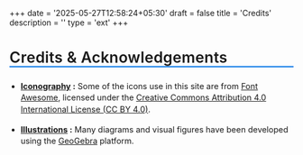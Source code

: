+++
date = '2025-05-27T12:58:24+05:30'
draft = false
title = 'Credits'
description = ''
type = 'ext'
+++


<h2 style="font-size: 1.9em; letter-spacing: 0.3px; font-weight: 600; border-bottom: 2px solid hsl(210, 100%, 45%); padding-bottom: 8p;">Credits & Acknowledgements</h2>
<ul style="font-size: 1.03em; line-height: 1.4;margin-top: 24px; list-style-type: disc;padding-left: 20px;">
    <li style="margin-bottom: 16px;">
        <strong><u>Iconography</u> :</strong> Some of the  icons use in this site are from 
        <a href="https://fontawesome.com" class="extlink">Font Awesome</a>, 
        licensed under the <a href="https://creativecommons.org/licenses/by/4.0/" class="extlink">Creative Commons Attribution 4.0 International License (CC BY 4.0)</a>.
    </li>
    <li>
        <strong><u>Illustrations</u> :</strong> Many diagrams and visual figures have been developed using the 
        <a href="https://www.geogebra.org/" class="extlink">GeoGebra</a> platform.
    </li>
    <!-- <li>
        Pdf from <a href="https://github.com/eKoopmans/html2pdf" target="_blank">html2pdf.js</a> licenced under <a href="https://github.com/eKoopmans/html2pdf.js/blob/main/LICENSE" target="_blank">MIT License</a>
    </li> -->
</ul>

